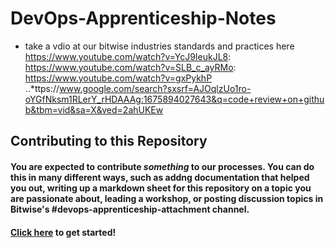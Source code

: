 # DevOps-Apprenticeship-Notes

* take a vdio at our bitwise industries standards and practices here  https://www.youtube.com/watch?v=YcJ9IeukJL8: https://www.youtube.com/watch?v=SLB_c_ayRMo: https://www.youtube.com/watch?v=gxPykhP
..*ttps://www.google.com/search?sxsrf=AJOqlzUo1ro-oYGfNksm1RLerY_rHDAAAg:1675894027643&q=code+review+on+github&tbm=vid&sa=X&ved=2ahUKEw

## Contributing to this Repository

#### You are expected to contribute _something_ to our processes. You can do this in many different ways, such as addng documentation that helped you out, writing up a markdown sheet for this repository on a topic you are passionate about, leading a workshop, or posting discussion topics in Bitwise's #devops-apprenticeship-attachment channel.

#### [Click here](https://docs.github.com/en/get-started/quickstart/contributing-to-projects) to get started!
